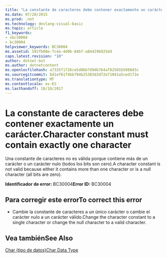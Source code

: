 ```yaml
---
title: "La constante de caracteres debe contener exactamente un carácter."
ms.date: 07/20/2015
ms.prod: .net
ms.technology: devlang-visual-basic
ms.topic: article
f1_keywords:
- vbc30004
- bc30004
helpviewer_keywords: BC30004
ms.assetid: 592fb00e-7c4a-4d0b-84bf-a844296925dd
caps.latest.revision: "10"
author: dotnet-bot
ms.author: dotnetcontent
ms.openlocfilehash: a7325f1726ce5d8bb7d9db764af82501b5988d3c
ms.sourcegitcommit: bd1ef61f4bb794b25383d3d72e71041a5ced172e
ms.translationtype: MT
ms.contentlocale: es-ES
ms.lasthandoff: 10/18/2017
---
```

# <a name="character-constant-must-contain-exactly-one-character"></a><span data-ttu-id="a8715-102">La constante de caracteres debe contener exactamente un carácter.</span><span class="sxs-lookup"><span data-stu-id="a8715-102">Character constant must contain exactly one character</span></span>
<span data-ttu-id="a8715-103">Una constante de caracteres no es válida porque contiene más de un carácter o un carácter nulo (todos los bits son cero).</span><span class="sxs-lookup"><span data-stu-id="a8715-103">A character constant is not valid because either it contains more than one character or is a null character (all bits are zero).</span></span>  
  
 <span data-ttu-id="a8715-104">**Identificador de error:** BC30004</span><span class="sxs-lookup"><span data-stu-id="a8715-104">**Error ID:** BC30004</span></span>  
  
## <a name="to-correct-this-error"></a><span data-ttu-id="a8715-105">Para corregir este error</span><span class="sxs-lookup"><span data-stu-id="a8715-105">To correct this error</span></span>  
  
-   <span data-ttu-id="a8715-106">Cambie la constante de caracteres a un único carácter o cambie el carácter nulo a un carácter válido.</span><span class="sxs-lookup"><span data-stu-id="a8715-106">Change the character constant to a single character or change the null character to a valid character.</span></span>  
  
## <a name="see-also"></a><span data-ttu-id="a8715-107">Vea también</span><span class="sxs-lookup"><span data-stu-id="a8715-107">See Also</span></span>  
 [<span data-ttu-id="a8715-108">Char (tipo de datos)</span><span class="sxs-lookup"><span data-stu-id="a8715-108">Char Data Type</span></span>](../../visual-basic/language-reference/data-types/char-data-type.md)
